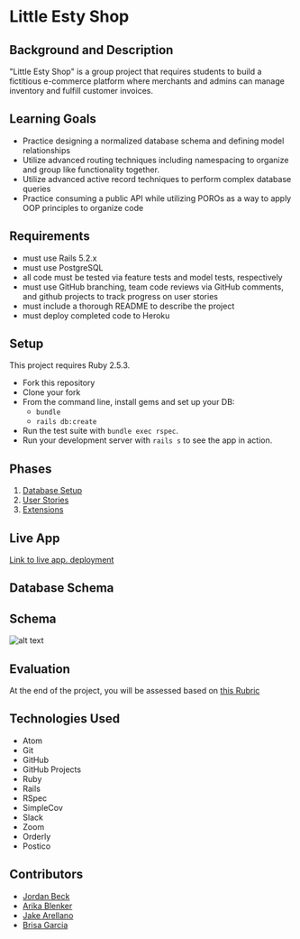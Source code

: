 # Little Esty Shop

## Background and Description

"Little Esty Shop" is a group project that requires students to build a fictitious e-commerce platform where merchants and admins can manage inventory and fulfill customer invoices.

## Learning Goals
- Practice designing a normalized database schema and defining model relationships
- Utilize advanced routing techniques including namespacing to organize and group like functionality together.
- Utilize advanced active record techniques to perform complex database queries
- Practice consuming a public API while utilizing POROs as a way to apply OOP principles to organize code

## Requirements
- must use Rails 5.2.x
- must use PostgreSQL
- all code must be tested via feature tests and model tests, respectively
- must use GitHub branching, team code reviews via GitHub comments, and github projects to track progress on user stories
- must include a thorough README to describe the project
- must deploy completed code to Heroku

## Setup

This project requires Ruby 2.5.3.

* Fork this repository
* Clone your fork
* From the command line, install gems and set up your DB:
    * `bundle`
    * `rails db:create`
* Run the test suite with `bundle exec rspec`.
* Run your development server with `rails s` to see the app in action.

## Phases

1. [Database Setup](./doc/db_setup.md)
1. [User Stories](./doc/user_stories.md)
1. [Extensions](./doc/extensions.md)

## Live App
[Link to live app. deployment](https://guarded-oasis-12029.herokuapp.com/)

## Database Schema

## Schema
![alt text](https://files.slack.com/files-pri/T029P2S9M-F01Q49G5BNF/schema.png)

## Evaluation

At the end of the project, you will be assessed based on [this Rubric](./doc/rubric.md)

## Technologies Used

- Atom
- Git
- GitHub
- GitHub Projects
- Ruby
- Rails
- RSpec
- SimpleCov
- Slack
- Zoom
- Orderly
- Postico


## Contributors

- [Jordan Beck](https://github.com/jordanfbeck0528)
- [Arika Blenker](https://github.com/arikalea)
- [Jake Arellano](https://github.com/jakejakearell)
- [Brisa Garcia](https://github.com/brisag)
